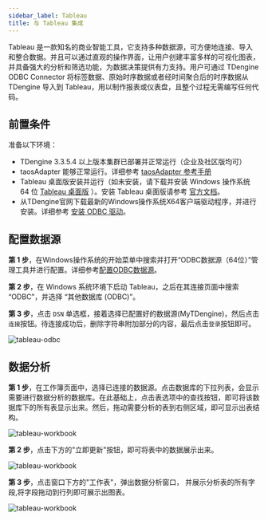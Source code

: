 ```yaml
---
sidebar_label: Tableau
title: 与 Tableau 集成
---
```


Tableau 是一款知名的商业智能工具，它支持多种数据源，可方便地连接、导入和整合数据。并且可以通过直观的操作界面，让用户创建丰富多样的可视化图表，并具备强大的分析和筛选功能，为数据决策提供有力支持。用户可通过 TDengine ODBC Connector 将标签数据、原始时序数据或者经时间聚合后的时序数据从 TDengine 导入到 Tableau，用以制作报表或仪表盘，且整个过程无需编写任何代码。

## 前置条件

准备以下环境：
- TDengine 3.3.5.4 以上版本集群已部署并正常运行（企业及社区版均可）
- taosAdapter 能够正常运行。详细参考 [taosAdapter 参考手册](../../../reference/components/taosadapter)
- Tableau 桌面版安装并运行（如未安装，请下载并安装 Windows 操作系统 64 位 [Tableau 桌面版](https://www.tableau.com/products/desktop/download) ）。安装 Tableau 桌面版请参考 [官方文档](https://www.tableau.com)。
- 从TDengine官网下载最新的Windows操作系统X64客户端驱动程序，并进行安装。详细参考 [安装 ODBC 驱动](../../../reference/connector/odbc/#安装)。


## 配置数据源

**第 1 步**，在Windows操作系统的开始菜单中搜索并打开“ODBC数据源（64位）”管理工具并进行配置。详细参考[配置ODBC数据源](../../../reference/connector/odbc/#配置数据源)。

**第 2 步**，在 Windows 系统环境下启动 Tableau，之后在其连接页面中搜索 “ODBC”，并选择 “其他数据库 (ODBC)”。 
 
**第 3 步**，点击 `DSN` 单选框，接着选择已配置好的数据源(MyTDengine)，然后点击`连接`按钮。待连接成功后，删除字符串附加部分的内容，最后点击`登录`按钮即可。

![tableau-odbc](./tableau/tableau-odbc.jpg) 

## 数据分析

**第 1 步**，在工作簿页面中，选择已连接的数据源。点击数据库的下拉列表，会显示需要进行数据分析的数据库。在此基础上，点击表选项中的查找按钮，即可将该数据库下的所有表显示出来。然后，拖动需要分析的表到右侧区域，即可显示出表结构。

![tableau-workbook](./tableau/tableau-table.jpg) 

**第 2 步**，点击下方的"立即更新"按钮，即可将表中的数据展示出来。

![tableau-workbook](./tableau/tableau-data.jpg) 

**第 3 步**，点击窗口下方的"工作表"，弹出数据分析窗口， 并展示分析表的所有字段,将字段拖动到行列即可展示出图表。

![tableau-workbook](./tableau/tableau-analysis.jpg) 